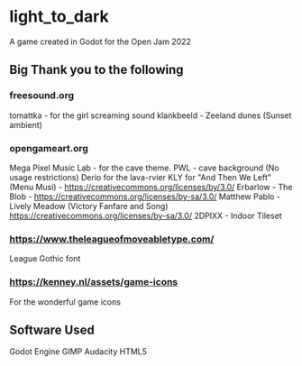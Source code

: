 # light_to_dark
 A game created in Godot for the Open Jam 2022
 
 ## Big Thank you to the following
 
### freesound.org
tomattka - for the girl screaming sound
klankbeeld - Zeeland dunes (Sunset ambient)

### opengameart.org
Mega Pixel Music Lab - for the cave theme.
PWL - cave background (No usage restrictions)
Derio for the lava-rvier
KLY for "And Then We Left" (Menu Musi) - https://creativecommons.org/licenses/by/3.0/
Erbarlow - The Blob - https://creativecommons.org/licenses/by-sa/3.0/
Matthew Pablo - Lively Meadow (Victory Fanfare and Song) https://creativecommons.org/licenses/by-sa/3.0/
2DPIXX - Indoor Tileset

### https://www.theleagueofmoveabletype.com/
League Gothic font

### https://kenney.nl/assets/game-icons
For the wonderful game icons

## Software Used

Godot Engine
GIMP
Audacity
HTML5